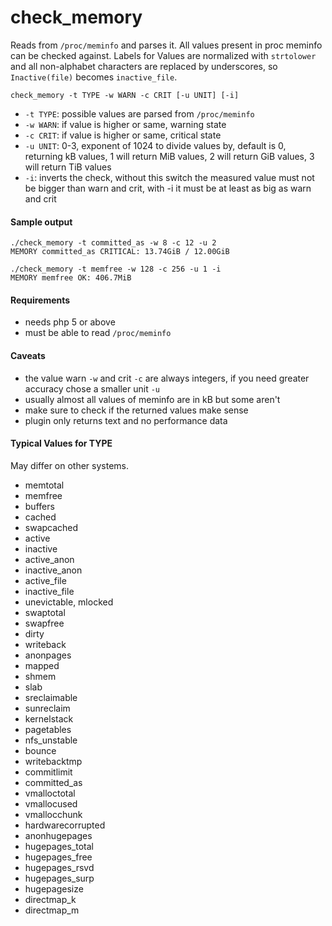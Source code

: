 # check_memory

Reads from `/proc/meminfo` and parses it. All values present in proc meminfo can be checked against.
Labels for Values are normalized with ``strtolower`` and all non-alphabet characters are replaced by underscores, 
so ``Inactive(file)`` becomes ``inactive_file``. 

``check_memory -t TYPE -w WARN -c CRIT [-u UNIT] [-i]``

- ``-t TYPE``: possible values are parsed from ``/proc/meminfo`` 
- ``-w WARN``: if value is higher or same, warning state
- ``-c CRIT``: if value is higher or same, critical state
- ``-u UNIT``: 0-3, exponent of 1024 to divide values by, default is 0, returning kB values, 1 will return MiB values, 2 will return GiB values, 3 will return TiB values
- ``-i``: inverts the check, without this switch the measured value must not be bigger than warn and crit, with -i it must be at least as big as warn and crit

#### Sample output

```
./check_memory -t committed_as -w 8 -c 12 -u 2
MEMORY committed_as CRITICAL: 13.74GiB / 12.00GiB
```

```
./check_memory -t memfree -w 128 -c 256 -u 1 -i
MEMORY memfree OK: 406.7MiB
```

#### Requirements

- needs php 5 or above
- must be able to read ``/proc/meminfo``

#### Caveats

- the value warn `-w` and crit `-c` are always integers, if you need greater accuracy chose a smaller unit ``-u``
- usually almost all values of meminfo are in kB but some aren't
- make sure to check if the returned values make sense
- plugin only returns text and no performance data

#### Typical Values for TYPE

May differ on other systems.

  - memtotal 
  - memfree
  - buffers
  - cached
  - swapcached
  - active
  - inactive
  - active_anon
  - inactive_anon
  - active_file
  - inactive_file
  - unevictable, mlocked
  - swaptotal
  - swapfree
  - dirty
  - writeback
  - anonpages
  - mapped
  - shmem
  - slab
  - sreclaimable
  - sunreclaim
  - kernelstack
  - pagetables
  - nfs_unstable
  - bounce
  - writebacktmp
  - commitlimit
  - committed_as
  - vmalloctotal
  - vmallocused
  - vmallocchunk
  - hardwarecorrupted
  - anonhugepages
  - hugepages_total
  - hugepages_free
  - hugepages_rsvd
  - hugepages_surp
  - hugepagesize
  - directmap_k
  - directmap_m